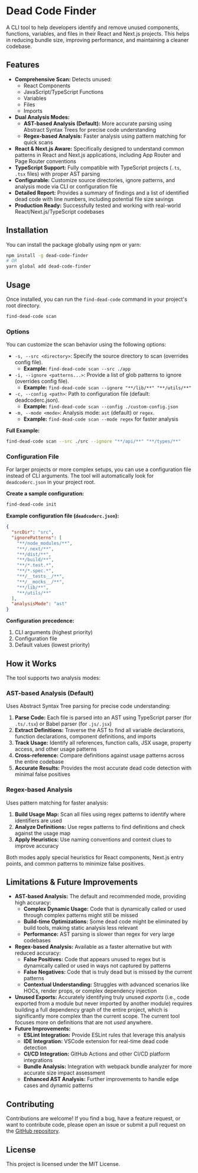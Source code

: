 # Dead Code Finder

A CLI tool to help developers identify and remove unused components, functions, variables, and files in their React and Next.js projects. This helps in reducing bundle size, improving performance, and maintaining a cleaner codebase.

## Features

-   **Comprehensive Scan:** Detects unused:
    -   React Components
    -   JavaScript/TypeScript Functions
    -   Variables
    -   Files
    -   Imports
-   **Dual Analysis Modes:** 
    -   **AST-based Analysis (Default):** More accurate parsing using Abstract Syntax Trees for precise code understanding
    -   **Regex-based Analysis:** Faster analysis using pattern matching for quick scans
-   **React & Next.js Aware:** Specifically designed to understand common patterns in React and Next.js applications, including App Router and Page Router conventions
-   **TypeScript Support:** Fully compatible with TypeScript projects (`.ts`, `.tsx` files) with proper AST parsing
-   **Configurable:** Customize source directories, ignore patterns, and analysis mode via CLI or configuration file
-   **Detailed Report:** Provides a summary of findings and a list of identified dead code with line numbers, including potential file size savings
-   **Production Ready:** Successfully tested and working with real-world React/Next.js/TypeScript codebases

## Installation

You can install the package globally using npm or yarn:

```bash
npm install -g dead-code-finder
# OR
yarn global add dead-code-finder
```

## Usage

Once installed, you can run the `find-dead-code` command in your project's root directory.

```bash
find-dead-code scan
```

### Options

You can customize the scan behavior using the following options:

-   `-s, --src <directory>`: Specify the source directory to scan (overrides config file).
    -   **Example:** `find-dead-code scan --src ./app`
-   `-i, --ignore <patterns...>`: Provide a list of glob patterns to ignore (overrides config file).
    -   **Example:** `find-dead-code scan --ignore "**/lib/**" "**/utils/**"`
-   `-c, --config <path>`: Path to configuration file (default: deadcoderc.json).
    -   **Example:** `find-dead-code scan --config ./custom-config.json`
-   `-m, --mode <mode>`: Analysis mode: `ast` (default) or `regex`.
    -   **Example:** `find-dead-code scan --mode regex` for faster analysis

**Full Example:**

```bash
find-dead-code scan --src ./src --ignore "**/api/**" "**/types/**"
```

### Configuration File

For larger projects or more complex setups, you can use a configuration file instead of CLI arguments. The tool will automatically look for `deadcoderc.json` in your project root.

**Create a sample configuration:**

```bash
find-dead-code init
```

**Example configuration file (`deadcoderc.json`):**

```json
{
  "srcDir": "src",
  "ignorePatterns": [
    "**/node_modules/**",
    "**/.next/**",
    "**/dist/**",
    "**/build/**",
    "**/*.test.*",
    "**/*.spec.*",
    "**/__tests__/**",
    "**/__mocks__/**",
    "**/lib/**",
    "**/utils/**"
  ],
  "analysisMode": "ast"
}
```

**Configuration precedence:**
1. CLI arguments (highest priority)
2. Configuration file
3. Default values (lowest priority)

## How it Works

The tool supports two analysis modes:

### AST-based Analysis (Default)
Uses Abstract Syntax Tree parsing for precise code understanding:

1. **Parse Code:** Each file is parsed into an AST using TypeScript parser (for `.ts/.tsx`) or Babel parser (for `.js/.jsx`)
2. **Extract Definitions:** Traverse the AST to find all variable declarations, function declarations, component definitions, and imports
3. **Track Usage:** Identify all references, function calls, JSX usage, property access, and other usage patterns
4. **Cross-reference:** Compare definitions against usage patterns across the entire codebase
5. **Accurate Results:** Provides the most accurate dead code detection with minimal false positives

### Regex-based Analysis
Uses pattern matching for faster analysis:

1. **Build Usage Map:** Scan all files using regex patterns to identify where identifiers are used
2. **Analyze Definitions:** Use regex patterns to find definitions and check against the usage map
3. **Apply Heuristics:** Use naming conventions and context clues to improve accuracy

Both modes apply special heuristics for React components, Next.js entry points, and common patterns to minimize false positives.

## Limitations & Future Improvements

* **AST-based Analysis:** The default and recommended mode, providing high accuracy:
    * **Complex Dynamic Usage:** Code that is dynamically called or used through complex patterns might still be missed
    * **Build-time Optimizations:** Some dead code might be eliminated by build tools, making static analysis less relevant
    * **Performance:** AST parsing is slower than regex for very large codebases
* **Regex-based Analysis:** Available as a faster alternative but with reduced accuracy:
    * **False Positives:** Code that appears unused to regex but is dynamically called or used in ways not captured by patterns
    * **False Negatives:** Code that is truly dead but is missed by the current patterns
    * **Contextual Understanding:** Struggles with advanced scenarios like HOCs, render props, or complex dependency injection
* **Unused Exports:** Accurately identifying truly unused *exports* (i.e., code exported from a module but never imported by another module) requires building a full dependency graph of the entire project, which is significantly more complex than the current scope. The current tool focuses more on definitions that are not *used* anywhere.
* **Future Improvements:**
    * **ESLint Integration:** Provide ESLint rules that leverage this analysis
    * **IDE Integration:** VSCode extension for real-time dead code detection
    * **CI/CD Integration:** GitHub Actions and other CI/CD platform integrations
    * **Bundle Analysis:** Integration with webpack bundle analyzer for more accurate size impact assessment
    * **Enhanced AST Analysis:** Further improvements to handle edge cases and dynamic patterns

## Contributing

Contributions are welcome! If you find a bug, have a feature request, or want to contribute code, please open an issue or submit a pull request on the [GitHub repository](https://github.com/ZineddineBk09/dead-code-finder).

## License

This project is licensed under the MIT License. 